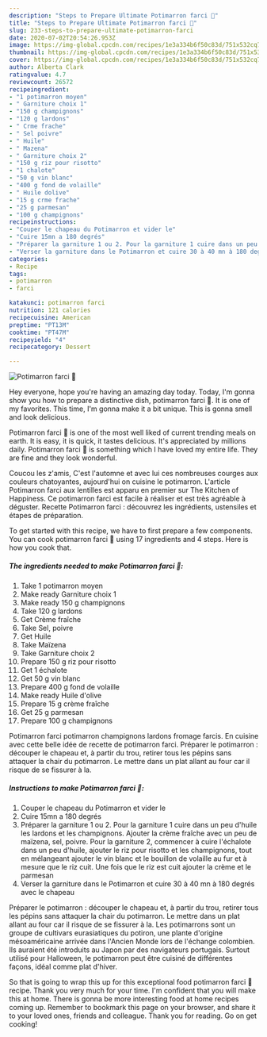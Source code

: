 ```yaml
---
description: "Steps to Prepare Ultimate Potimarron farci 🎃"
title: "Steps to Prepare Ultimate Potimarron farci 🎃"
slug: 233-steps-to-prepare-ultimate-potimarron-farci
date: 2020-07-02T20:54:26.953Z
image: https://img-global.cpcdn.com/recipes/1e3a334b6f50c83d/751x532cq70/potimarron-farci-🎃-photo-principale-de-la-recette.jpg
thumbnail: https://img-global.cpcdn.com/recipes/1e3a334b6f50c83d/751x532cq70/potimarron-farci-🎃-photo-principale-de-la-recette.jpg
cover: https://img-global.cpcdn.com/recipes/1e3a334b6f50c83d/751x532cq70/potimarron-farci-🎃-photo-principale-de-la-recette.jpg
author: Alberta Clark
ratingvalue: 4.7
reviewcount: 26572
recipeingredient:
- "1 potimarron moyen"
- " Garniture choix 1"
- "150 g champignons"
- "120 g lardons"
- " Crme frache"
- " Sel poivre"
- " Huile"
- " Mazena"
- " Garniture choix 2"
- "150 g riz pour risotto"
- "1 chalote"
- "50 g vin blanc"
- "400 g fond de volaille"
- " Huile dolive"
- "15 g crme frache"
- "25 g parmesan"
- "100 g champignons"
recipeinstructions:
- "Couper le chapeau du Potimarron et vider le"
- "Cuire 15mn a 180 degrés"
- "Préparer la garniture 1 ou 2. Pour la garniture 1 cuire dans un peu d&#39;huile les lardons et les champignons. Ajouter la crème fraîche avec un peu de maïzena, sel, poivre. Pour la garniture 2, commencer à cuire l&#39;échalote dans un peu d&#39;huile, ajouter le riz pour risotto et les champignons, tout en mélangeant ajouter le vin blanc et le bouillon de volaille au fur et à mesure que le riz cuit. Une fois que le riz est cuit ajouter la crème et le parmesan"
- "Verser la garniture dans le Potimarron et cuire 30 à 40 mn à 180 degrés avec le chapeau"
categories:
- Recipe
tags:
- potimarron
- farci

katakunci: potimarron farci 
nutrition: 121 calories
recipecuisine: American
preptime: "PT13M"
cooktime: "PT47M"
recipeyield: "4"
recipecategory: Dessert

---
```



![Potimarron farci 🎃](https://img-global.cpcdn.com/recipes/1e3a334b6f50c83d/751x532cq70/potimarron-farci-🎃-photo-principale-de-la-recette.jpg)

Hey everyone, hope you're having an amazing day today. Today, I'm gonna show you how to prepare a distinctive dish, potimarron farci 🎃. It is one of my favorites. This time, I'm gonna make it a bit unique. This is gonna smell and look delicious.

Potimarron farci 🎃 is one of the most well liked of current trending meals on earth. It is easy, it is quick, it tastes delicious. It's appreciated by millions daily. Potimarron farci 🎃 is something which I have loved my entire life. They are fine and they look wonderful.

Coucou les z&#39;amis, C&#39;est l&#39;automne et avec lui ces nombreuses courges aux couleurs chatoyantes, aujourd&#39;hui on cuisine le potimarron. L&#39;article Potimarron farci aux lentilles est apparu en premier sur The Kitchen of Happiness. Ce potimarron farci est facile à réaliser et est très agréable à déguster. Recette Potimarron farci : découvrez les ingrédients, ustensiles et étapes de préparation.


To get started with this recipe, we have to first prepare a few components. You can cook potimarron farci 🎃 using 17 ingredients and 4 steps. Here is how you cook that.

<!--inarticleads1-->

##### The ingredients needed to make Potimarron farci 🎃:

1. Take 1 potimarron moyen
1. Make ready  Garniture choix 1
1. Make ready 150 g champignons
1. Take 120 g lardons
1. Get  Crème fraîche
1. Take  Sel, poivre
1. Get  Huile
1. Take  Maïzena
1. Take  Garniture choix 2
1. Prepare 150 g riz pour risotto
1. Get 1 échalote
1. Get 50 g vin blanc
1. Prepare 400 g fond de volaille
1. Make ready  Huile d&#39;olive
1. Prepare 15 g crème fraîche
1. Get 25 g parmesan
1. Prepare 100 g champignons


Potimarron farci potimarron champignons lardons fromage farcis. En cuisine avec cette belle idée de recette de potimarron farci. Préparer le potimarron : découper le chapeau et, à partir du trou, retirer tous les pépins sans attaquer la chair du potimarron. Le mettre dans un plat allant au four car il risque de se fissurer à la. 

<!--inarticleads2-->

##### Instructions to make Potimarron farci 🎃:

1. Couper le chapeau du Potimarron et vider le
1. Cuire 15mn a 180 degrés
1. Préparer la garniture 1 ou 2. Pour la garniture 1 cuire dans un peu d&#39;huile les lardons et les champignons. Ajouter la crème fraîche avec un peu de maïzena, sel, poivre. Pour la garniture 2, commencer à cuire l&#39;échalote dans un peu d&#39;huile, ajouter le riz pour risotto et les champignons, tout en mélangeant ajouter le vin blanc et le bouillon de volaille au fur et à mesure que le riz cuit. Une fois que le riz est cuit ajouter la crème et le parmesan
1. Verser la garniture dans le Potimarron et cuire 30 à 40 mn à 180 degrés avec le chapeau


Préparer le potimarron : découper le chapeau et, à partir du trou, retirer tous les pépins sans attaquer la chair du potimarron. Le mettre dans un plat allant au four car il risque de se fissurer à la. Les potimarrons sont un groupe de cultivars eurasiatiques du potiron, une plante d&#39;origine mésoaméricaine arrivée dans l&#39;Ancien Monde lors de l&#39;échange colombien. Ils auraient été introduits au Japon par des navigateurs portugais. Surtout utilisé pour Halloween, le potimarron peut être cuisiné de différentes façons, idéal comme plat d&#39;hiver. 

So that is going to wrap this up for this exceptional food potimarron farci 🎃 recipe. Thank you very much for your time. I'm confident that you will make this at home. There is gonna be more interesting food at home recipes coming up. Remember to bookmark this page on your browser, and share it to your loved ones, friends and colleague. Thank you for reading. Go on get cooking!
